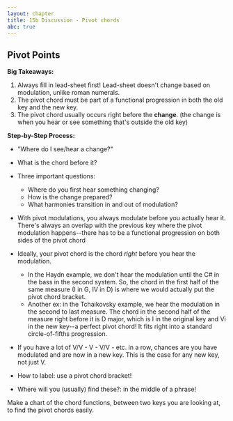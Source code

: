 ```yaml
---
layout: chapter
title: 15b Discussion - Pivot chords
abc: true
---
```


## Pivot Points

**Big Takeaways:**
1. Always fill in lead-sheet first! Lead-sheet doesn't change based on modulation, unlike roman numerals.
2. The pivot chord must be part of a functional progression in both the old key and the new key.
3. The pivot chord usually occurs right before the **change**. (the change is when you hear or see something that's outside the old key)

**Step-by-Step Process:**
- "Where do I see/hear a change?"
- What is the chord before it?

- Three important questions:
  - Where do you first hear something changing?
  - How is the change prepared?
  - What harmonies transition in and out of modulation?
- With pivot modulations, you always modulate before you actually hear it. There's always an overlap with the previous key where the pivot modulation happens--there has to be a functional progression on both sides of the pivot chord
- Ideally, your pivot chord is the chord *right* before you hear the modulation. 

  - In the Haydn example, we don't hear the modulation until the C# in the bass in the second system. So, the chord in the first half of the same measure (I in G, IV in D) is where we would actually put the pivot chord bracket.
  - Another ex: in the Tchaikovsky example, we hear the modulation in the second to last measure. The chord in the second half of the measure right before it is D major, which is I in the original key and Vi in the new key--a perfect pivot chord! It fits right into a standard circle-of-fifths progression.

- If you have a lot of V/V - V - V/V - etc. in a row, chances are you have modulated and are now in a new key. This is the case for any new key, not just V.
- How to label: use a pivot chord bracket!
- Where will you (usually) find these?: in the middle of a phrase!

Make a chart of the chord functions, between two keys you are looking at, to find the pivot chords easily.
